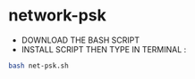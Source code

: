# network-psk
- DOWNLOAD THE BASH SCRIPT
- INSTALL SCRIPT THEN TYPE IN TERMINAL :
``` sh
bash net-psk.sh 
```
